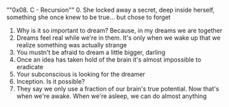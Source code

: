  ""0x08. C - Recursion""
0. She locked away a secret, deep inside herself, something she once knew to be true... but chose to forget
1. Why is it so important to dream? Because, in my dreams we are together
2. Dreams feel real while we're in them. It's only when we wake up that we realize something was actually strange
3. You mustn't be afraid to dream a little bigger, darling
4. Once an idea has taken hold of the brain it's almost impossible to eradicate 
5. Your subconscious is looking for the dreamer 
6. Inception. Is it possible?
7. They say we only use a fraction of our brain's true potential. Now that's when we're awake. When we're asleep, we can do almost anything
